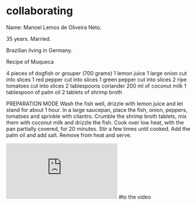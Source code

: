 # collaborating

Name: Manoel Lemos de Oliveira Neto.

35 years.
Married.

Brazilian living in Germany.




Recipe of Muqueca

4 pieces of dogfish or grouper (700 grams)
1 lemon juice
1 large onion cut into slices
1 red pepper cut into slices
1 green pepper cut into slices
2 ripe tomatoes cut into slices
2 tablespoons coriander
200 ml of coconut milk
1 tablespoon of palm oil
2 tablets of shrimp broth

PREPARATION MODE
Wash the fish well, drizzle with lemon juice and let stand for about 1 hour.
In a large saucepan, place the fish, onion, peppers, tomatoes and sprinkle with cilantro.
Crumble the shrimp broth tablets, mix them with coconut milk and drizzle the fish.
Cook over low heat, with the pan partially covered, for 20 minutes.
Stir a few times until cooked.
Add the palm oil and add salt.
Remove from heat and serve.

![click](https://www.tudogostoso.com.br/receita/2831-moqueca-de-peixe.html) #to the video